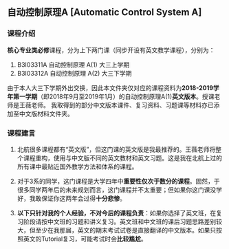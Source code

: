 ## 自动控制原理A [Automatic Control System A]

### 课程介绍

**核心专业类必修**课程，分为上下两门课（同步开设有英文教学课程），分别为：
1. B3I03311A 自动控制原理 A(1) 大三上学期
2. B3I03312A 自动控制原理 A(2) 大三下学期

由于本人大三下学期外出交换，因此本文件夹仅对应的课程资料为**2018-2019学年第一学期**（即2018年9月至2019年1月）的自动控制原理A(1)**英文版本**。授课老师是王薇老师。
我取得到的部分中文版本课件、复习资料、习题课等材料亦已添加至中文版材料文件夹。

### 课程建言

1. 北航很多课程都有“英文版”，但这门课的英文版是我最推荐的。王薇老师将整个课程重构，使用与中文版不同的英文教材和英文习题。这是我在北航上过的所有课中最贴近国外教学方法和体系的课程。

2. 对于3系的同学，这门课程是大学四年中**重要性仅次于数分的课程**。固然，于很多同学两年后的未来规划而言，这门课程并不太重要；但如果你这门课没学好，我敢保证你这两年会过得**十分悲惨**。

3. **以下只针对我的个人经验，不对今后的课程负责**：如果你选择了英文班，在复习阶段请按中文班的习题和讲义复习。英文班和中文班的课后习题思路差别较大，但至少在我那届，英文的期末考试试卷是直接翻译的中文版本。如果只按照英文的Tutorial复习，可能考试时会**比较尴尬**。
